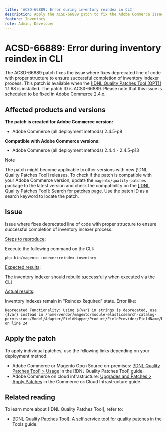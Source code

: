 ```yaml
---
title: 'ACSD-66889: Error during inventory reindex in CLI'
description: Apply the ACSD-66889 patch to fix the Adobe Commerce issue where fixes deprecated line of code with proper structure to ensure successful completion of inventory indexer process.
feature: Inventory
role: Admin, Developer
---
```


# ACSD-66889: Error during inventory reindex in CLI

The ACSD-66889 patch fixes the issue where fixes deprecated line of code with proper structure to ensure successful completion of inventory indexer process. This patch is available when the [[!DNL Quality Patches Tool (QPT)]](/help/tools/quality-patches-tool/quality-patches-tool-to-self-serve-quality-patches.md) 1.1.68 is installed. The patch ID is ACSD-66889. Please note that this issue is scheduled to be fixed in Adobe Commerce 2.4.x.

## Affected products and versions

**The patch is created for Adobe Commerce version:**

* Adobe Commerce (all deployment methods) 2.4.5-p8

**Compatible with Adobe Commerce versions:**

* Adobe Commerce (all deployment methods) 2.4.4 - 2.4.5-p13

>[!NOTE]
>
>The patch might become applicable to other versions with new [!DNL Quality Patches Tool] releases. To check if the patch is compatible with your Adobe Commerce version, update the `magento/quality-patches` package to the latest version and check the compatibility on the [[!DNL Quality Patches Tool]: Search for patches page](https://experienceleague.adobe.com/tools/commerce-quality-patches/index.html). Use the patch ID as a search keyword to locate the patch.

## Issue

Issue where fixes deprecated line of code with proper structure to ensure successful completion of inventory indexer process.

<u>Steps to reproduce</u>:

Execute the following command on the CLI:

```
php bin/magento indexer:reindex inventory
```

<u>Expected results</u>:

The inventory indexer should rebuild successfully when executed via the CLI

<u>Actual results</u>:

Inventory indexes remain in "Reindex Required" state.
Error like:

```
Deprecated Functionality: Using ${var} in strings is deprecated, use {$var} instead in /home/vendor/magento/module-elasticsearch-catalog-permissions/Model/Adapter/FieldMapper/Product/FieldProvider/FieldName/Resolver/CategoryPermission.php on line 24
```

## Apply the patch

To apply individual patches, use the following links depending on your deployment method:

* Adobe Commerce or Magento Open Source on-premises: [[!DNL Quality Patches Tool] > Usage](/help/tools/quality-patches-tool/usage.md) in the [!DNL Quality Patches Tool] guide.
* Adobe Commerce on cloud infrastructure: [Upgrades and Patches > Apply Patches](https://experienceleague.adobe.com/docs/commerce-cloud-service/user-guide/develop/upgrade/apply-patches.html) in the Commerce on Cloud Infrastructure guide.

## Related reading

To learn more about [!DNL Quality Patches Tool], refer to:

* [[!DNL Quality Patches Tool]: A self-service tool for quality patches](/help/tools/quality-patches-tool/quality-patches-tool-to-self-serve-quality-patches.md) in the Tools guide.